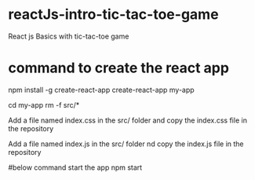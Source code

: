 # reactJs-intro-tic-tac-toe-game
React js Basics with tic-tac-toe game

# command to create the react app
npm install -g create-react-app
create-react-app my-app

cd my-app
rm -f src/*

Add a file named index.css in the src/ folder and copy the index.css file in the repository

Add a file named index.js in the src/ folder nd copy the index.js file in the repository

#below command start the app 
npm start
